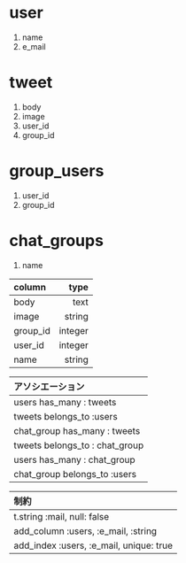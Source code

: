 # user
1. name
2. e_mail

# tweet
1. body
2. image
3. user_id
4. group_id

# group_users
1. user_id
2. group_id

# chat_groups
1. name

|column|type|
|:--|--:|
|body|text|
|image|string|
|group_id|integer|
|user_id|integer|
|name|string|


|アソシエーション|
|:--|
|users has_many : tweets|
|tweets belongs_to :users|
|chat_group has_many : tweets|
|tweets belongs_to : chat_group|
|users has_many : chat_group|
|chat_group belongs_to :users|

|制約|
|:--|
|t.string :mail, null: false|
|add_column :users, :e_mail, :string|
|add_index :users, :e_mail, unique: true|